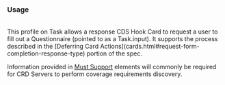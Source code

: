 <!--- Text entered into this file will appear at the top of the profiles page before the Formal Views of the profile content. -->

### Usage
<br/>
This profile on Task allows a response CDS Hook Card to request a user to fill out a Questionnaire (pointed to as a Task.input).  It supports the process described in the [Deferring Card Actions](cards.html#request-form-completion-response-type) portion of the spec.

Information provided in [Must Support]({{site.data.fhir.path}}profiling.html#mustsupport) elements will commonly be required for CRD Servers to perform coverage requirements discovery.
</br>
<br/>
